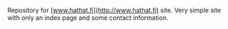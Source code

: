 Repository for [www.hathat.fi](http://www.hathat.fi) site. Very simple site with only an index page and some contact information. 